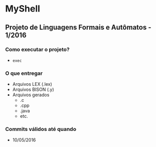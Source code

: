 # MyShell
## Projeto de Linguagens Formais e Autômatos - 1/2016

### Como executar o projeto?
- `exec`

### O que entregar
- Arquivos LEX (.lex)
- Arquivos BISON (.y)
- Arquivos gerados
    - .c
    - .cpp
    - .java
    - etc.

### Commits válidos até quando
- 10/05/2016
